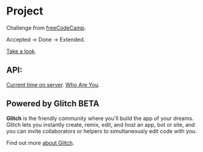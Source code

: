 Project
========================
Challenge from [freeCodeCamp](https://www.freecodecamp.org/challenges/timestamp-microservice).

Accepted -> Done -> Extended.

[Take a look](https://checktime.glitch.me).

API:
------------------------
[Current time on server](https://checktime.glitch.me/api/current_time).
[Who Are You](https://checktime.glitch.me/api/whoami).

Powered by Glitch BETA
------------------------

**Glitch** is the friendly community where you'll build the app of your dreams. Glitch lets you instantly create, remix, edit, and host an app, bot or site, and you can invite collaborators or helpers to simultaneously edit code with you.

Find out more [about Glitch](https://glitch.com/about).
